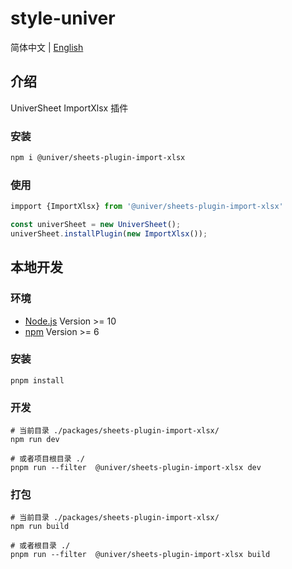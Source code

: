 # style-univer

简体中文 | [English](./README.md)

## 介绍

UniverSheet ImportXlsx 插件

### 安装

```bash
npm i @univer/sheets-plugin-import-xlsx
```

### 使用

```js
impport {ImportXlsx} from '@univer/sheets-plugin-import-xlsx'

const univerSheet = new UniverSheet();
univerSheet.installPlugin(new ImportXlsx());
```

## 本地开发

### 环境

-   [Node.js](https://nodejs.org/en/) Version >= 10
-   [npm](https://www.npmjs.com/) Version >= 6

### 安装

```
pnpm install
```

### 开发

```
# 当前目录 ./packages/sheets-plugin-import-xlsx/
npm run dev

# 或者项目根目录 ./
pnpm run --filter  @univer/sheets-plugin-import-xlsx dev
```

### 打包

```
# 当前目录 ./packages/sheets-plugin-import-xlsx/
npm run build

# 或者根目录 ./
pnpm run --filter  @univer/sheets-plugin-import-xlsx build
```

